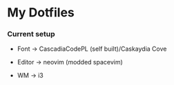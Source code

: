# My Dotfiles

### Current setup

* Font -> CascadiaCodePL (self built)/Caskaydia Cove

* Editor -> neovim (modded spacevim)

* WM -> i3
